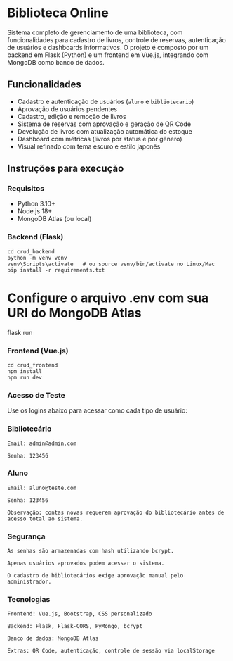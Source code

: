 # Biblioteca Online

Sistema completo de gerenciamento de uma biblioteca, com funcionalidades para cadastro de livros, controle de reservas, autenticação de usuários e dashboards informativos. O projeto é composto por um backend em Flask (Python) e um frontend em Vue.js, integrando com MongoDB como banco de dados.


## Funcionalidades

- Cadastro e autenticação de usuários (`aluno` e `bibliotecario`)
- Aprovação de usuários pendentes
- Cadastro, edição e remoção de livros
- Sistema de reservas com aprovação e geração de QR Code
- Devolução de livros com atualização automática do estoque
- Dashboard com métricas (livros por status e por gênero)
- Visual refinado com tema escuro e estilo japonês

##  Instruções para execução

### Requisitos

- Python 3.10+
- Node.js 18+
- MongoDB Atlas (ou local)

### Backend (Flask)

    cd crud_backend
    python -m venv venv
    venv\Scripts\activate   # ou source venv/bin/activate no Linux/Mac
    pip install -r requirements.txt
# Configure o arquivo .env com sua URI do MongoDB Atlas
flask run


### Frontend (Vue.js)

    cd crud_frontend
    npm install
    npm run dev

### Acesso de Teste

Use os logins abaixo para acessar como cada tipo de usuário:
### Bibliotecário

    Email: admin@admin.com

    Senha: 123456

### Aluno

    Email: aluno@teste.com

    Senha: 123456

    Observação: contas novas requerem aprovação do bibliotecário antes de acesso total ao sistema.

### Segurança

    As senhas são armazenadas com hash utilizando bcrypt.

    Apenas usuários aprovados podem acessar o sistema.

    O cadastro de bibliotecários exige aprovação manual pelo administrador.

### Tecnologias

    Frontend: Vue.js, Bootstrap, CSS personalizado

    Backend: Flask, Flask-CORS, PyMongo, bcrypt

    Banco de dados: MongoDB Atlas

    Extras: QR Code, autenticação, controle de sessão via localStorage
